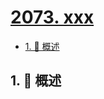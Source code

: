 # [2073. xxx](https://github.com/Tdahuyou/TNotes.leetcode/tree/main/notes/2073.%20xxx)

<!-- region:toc -->

- [1. 📝 概述](#1--概述)

<!-- endregion:toc -->

## 1. 📝 概述

